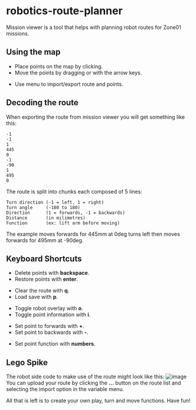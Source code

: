 # robotics-route-planner
Mission viewer is a tool that helps with planning robot routes for Zone01 missions.

## Using the map
- Place points on the map by clicking.
- Move the points by dragging or with the arrow keys.

* Use menu to import/export route and points.

## Decoding the route
When exporting the route from mission viewer you will get something like this:
```
-1
-1
1
445
0
-1
-90
1
495
0
```
The route is split into chunks each composed of 5 lines:
```
Turn direction (-1 = left, 1 = right)
Turn angle     (-180 to 180)
Direction      (1 = forwards, -1 = backwards)
Distance       (in milimetres)
Function       (ex: lift arm before moving)
```
The example moves forwards for 445mm at 0deg turns left then moves forwards for 495mm at -90deg.

## Keyboard Shortcuts
* Delete points with **backspace**.
* Restore points with **enter**.

-  Clear the route with **q**.
-  Load save with **p**.

* Toggle robot overlay with **o**.
* Toggle point information with **i**.

- Set point to forwards with **+**.
- Set point to backwards with **-**.

* Set point function with **numbers**.

## Lego Spike
The robot side code to make use of the route might look like this:
![image](https://github.com/user-attachments/assets/09cb1a38-c081-41fe-8043-098c1531fdda)
You can upload your route by clicking the **...** button on the route list and selecting the import option in the variable menu.

All that is left is to create your own play, turn and move functions. Have fun!
